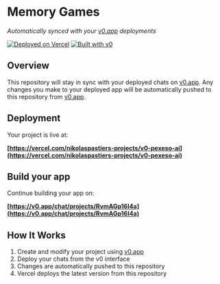 # Memory Games

*Automatically synced with your [v0.app](https://v0.app) deployments*

[![Deployed on Vercel](https://img.shields.io/badge/Deployed%20on-Vercel-black?style=for-the-badge&logo=vercel)](https://vercel.com/nikolaspastiers-projects/v0-pexeso-ai)
[![Built with v0](https://img.shields.io/badge/Built%20with-v0.app-black?style=for-the-badge)](https://v0.app/chat/projects/RvmAGp16I4a)

## Overview

This repository will stay in sync with your deployed chats on [v0.app](https://v0.app).
Any changes you make to your deployed app will be automatically pushed to this repository from [v0.app](https://v0.app).

## Deployment

Your project is live at:

**[https://vercel.com/nikolaspastiers-projects/v0-pexeso-ai](https://vercel.com/nikolaspastiers-projects/v0-pexeso-ai)**

## Build your app

Continue building your app on:

**[https://v0.app/chat/projects/RvmAGp16I4a](https://v0.app/chat/projects/RvmAGp16I4a)**

## How It Works

1. Create and modify your project using [v0.app](https://v0.app)
2. Deploy your chats from the v0 interface
3. Changes are automatically pushed to this repository
4. Vercel deploys the latest version from this repository